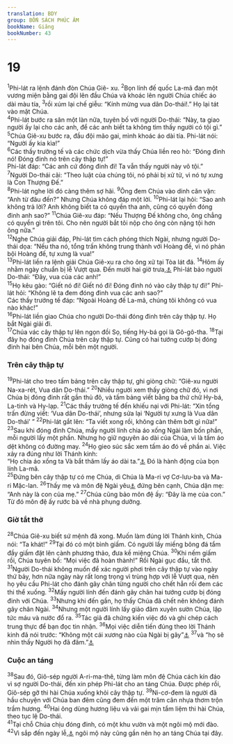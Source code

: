 ```yaml
---
translation: BDY
group: BỐN SÁCH PHÚC ÂM
bookName: Giăng 
bookNumber: 43
---
```


<div class="title"><h1>19</h1></div>
<span class="verse gi_19_1"><sup>1</sup>Phi-lát ra lệnh đánh đòn Chúa Giê- xu. </span>
<span class="verse gi_19_2"><sup>2</sup>Bọn lính đế quốc La-mã đan một vương miện bằng gai đội lên đầu Chúa và khoác lên người Chúa chiếc áo dài màu tía, </span>
<span class="verse gi_19_3"><sup>3</sup>rồi xúm lại chế giễu: “Kính mừng vua dân Do-thái!.” Họ lại tát vào mặt Chúa.<br/></span>
<span class="verse gi_19_4"><sup>4</sup>Phi-lát bước ra sân một làn nữa, tuyên bố với người Do-thái: “Này, ta giao người ấy lại cho các anh, để các anh biết ta không tìm thấy người có tội gì.” </span>
<span class="verse gi_19_5"><sup>5</sup>Chúa Giê-xu bước ra, đầu đội mão gai, mình khoác áo dài tía. Phi-lát nói: “Người ấy kia kìa!”<br/></span>
<span class="verse gi_19_6"><sup>6</sup>Các thầy trưởng tế và các chức dịch vừa thấy Chúa liền reo hò: “Đóng đinh nó! Đóng đinh nó trên cây thập tự!”<br/>Phi-lát đáp: “Các anh cứ đóng đinh đi! Ta vẫn thấy người này vô tội.”<br/></span>
<span class="verse gi_19_7"><sup>7</sup>Người Do-thái cãi: “Theo luật của chúng tôi, nó phải bị xử tử, vì nó tự xưng là Con Thượng Đế.”<br/></span>
<span class="verse gi_19_8"><sup>8</sup>Phi-lát nghe lời đó càng thêm sợ hãi. </span>
<span class="verse gi_19_9"><sup>9</sup>Ông đem Chúa vào dinh căn vặn: “Anh từ đâu đến?” Nhưng Chúa không đáp một lời.</span>
<span class="verse gi_19_10"><sup>10</sup>Phi-lát lại hỏi: “Sao anh không trả lời? Anh không biết ta có quyền tha anh, cũng có quyền đóng đinh anh sao?” </span>
<span class="verse gi_19_11"><sup>11</sup>Chúa Giê-xu đáp: “Nếu Thượng Đế không cho, ông chẳng có quyền gì trên tôi. Cho nên người bắt tôi nộp cho ông còn nặng tội hơn ông nữa.”<br/></span>
<span class="verse gi_19_12"><sup>12</sup>Nghe Chúa giải đáp, Phi-lát tìm cách phóng thích Ngài, nhưng người Do-thái dọa: “Nếu tha nó, tổng trấn không trung thành với Hoàng đế, vì nó phản bội Hoàng đế, tự xưng là vua!”<br/></span>
<span class="verse gi_19_13"><sup>13</sup>Phi-lát liền ra lệnh giải Chúa Giê-xu ra cho ông xử tại Tòa lát đá. </span>
<span class="verse gi_19_14"><sup>14</sup>Hôm ấy nhằm ngày chuẩn bị lễ Vượt qua. Đến mười hai giờ trưa,<a href="#" data-toggle="tooltip" data-placement="bottom" title="Nt giờ thứ sáu">⚓</a> Phi-lát bảo người Do-thái: “Đây, vua của các anh!”<br/></span>
<span class="verse gi_19_15"><sup>15</sup>Họ kêu gào: “Giết nó đi! Giết nó đi! Đóng đinh nó vào cây thập tự đi!” Phi-lát hỏi: “Không lẽ ta đem đóng đinh vua các anh sao?”<br/>Các thầy trưởng tế đáp: “Ngoài Hoàng đế La-mã, chúng tôi không có vua nào khác!”<br/></span>
<span class="verse gi_19_16"><sup>16</sup>Phi-lát liền giao Chúa cho người Do-thái đóng đinh trên cây thập tự. Họ bắt Ngài giải đi.<br/></span>
<span class="verse gi_19_17"><sup>17</sup>Chúa vác cây thập tự lên ngọn đồi Sọ, tiếng Hy-bá gọi là Gô-gô-tha. </span>
<span class="verse gi_19_18"><sup>18</sup>Tại đây họ đóng đinh Chúa trên cây thập tự. Cũng có hai tướng cướp bị đóng đinh hai bên Chúa, mỗi bên một người.</span>
<div class="title"><h3>Trên cây thập tự</h3></div>
<span class="verse gi_19_19"><sup>19</sup>Phi-lát cho treo tấm bảng trên cây thập tự, ghi giòng chữ: “Giê-xu người Na-xa-rét, Vua dân Do-thái.” </span>
<span class="verse gi_19_20"><sup>20</sup>Nhiều người xem thấy giòng chữ đó, vì nơi Chúa bị đóng đinh rất gần thủ đô, và tấm bảng viết bằng ba thứ chữ Hy-bá, La-tinh và Hy-lạp.</span>
<span class="verse gi_19_21"><sup>21</sup>Các thầy trưởng tế đến khiếu nại với Phi-lát: “Xin tổng trấn đừng viết: ‘Vua dân Do-thái’, nhưng sửa lại ‘Người tự xưng là Vua dân Do-thái’ ” </span>
<span class="verse gi_19_22"><sup>22</sup>Phi-lát gắt lên: “Ta viết xong rồi, không càn thêm bớt gì nữa!”<br/></span>
<span class="verse gi_19_23"><sup>23</sup>Sau khi đóng đinh Chúa, mấy người lính chia áo xống Ngài làm bốn phần, mỗi người lấy một phần. Nhưng họ giữ nguyên áo dài của Chúa, vì  là tấm áo dệt không có đường may. </span>
<span class="verse gi_19_24"><sup>24</sup>Họ gieo súc sắc xem tấm áo đó về phần ai. Việc xảy ra đúng như lời Thánh kinh:<br/>“Họ chia áo xống ta Và bắt thăm lấy áo dài ta.”<a href="#" data-toggle="tooltip" data-placement="bottom" title="Thi 22:18">⚓</a> Đó là hành động của bọn lính La-mã.<br/></span>
<span class="verse gi_19_25"><sup>25</sup>Đứng bên cây thập tự có mẹ Chúa, dì Chúa là Ma-ri vợ Cơ-lưu-ba và Ma-ri Mặc-lan. </span>
<span class="verse gi_19_26"><sup>26</sup>Thấy mẹ và môn đệ Ngài yêu<a href="#" data-toggle="tooltip" data-placement="bottom" title="Xin xem chú thích Giăng 13:23">⚓</a> đứng bên cạnh, Chúa dặn mẹ: “Anh này là con của mẹ.” </span>
<span class="verse gi_19_27"><sup>27</sup>Chúa cũng bảo môn đệ ấy: “Đây là mẹ của con.” Từ đó môn đệ ấy rước bà về nhà phụng dưỡng.</span>
<div class="title"><h3>Giờ tắt thở</h3></div>
<span class="verse gi_19_28"><sup>28</sup>Chúa Giê-xu biết sứ mệnh đã xong. Muốn làm đúng lời Thánh kinh, Chúa nói: “Ta khát!” </span>
<span class="verse gi_19_29"><sup>29</sup>Tại đó có một bình giấm. Có người lấy miếng bông đá tẩm đầy giấm đặt lên cành phương thảo, đưa kề miệng Chúa. </span>
<span class="verse gi_19_30"><sup>30</sup>Khi nếm giấm rồi, Chúa tuyên bố: “Mọi việc đã hoàn thành!” Rồi Ngài gục đầu, tắt thở.<br/></span>
<span class="verse gi_19_31"><sup>31</sup>Người Do-thái không muốn để xác người phơi trên cây thập tự vào ngày thứ bảy, hơn nữa ngày này rất long trọng vì trùng hợp với lễ Vượt qua, nên họ yêu cầu Phi-lát cho đánh gãy chân từng người cho chết hẳn rồi đem các thi thể xuống. </span>
<span class="verse gi_19_32"><sup>32</sup>Mấy người lính đến đánh gãy chân hai tướng cướp bị đóng đinh với Chúa. </span>
<span class="verse gi_19_33"><sup>33</sup>Nhưng khi đến gần, họ thấy Chúa đã chết nên không đánh gãy chân Ngài. </span>
<span class="verse gi_19_34"><sup>34</sup>Nhưng một người lính lấy giảo đâm xuyên sườn Chúa, lập tức máu và nước đổ ra. </span>
<span class="verse gi_19_35"><sup>35</sup>Tác giả đã chứng kiến việc đó và ghi chép cách trung thực để bạn đọc tin nhận. </span>
<span class="verse gi_19_36"><sup>36</sup>Mọi việc diễn tiến đúng theo lời Thánh kinh đã nói trước: “Không một cái xương nào của Ngài bị gãy”<a href="#" data-toggle="tooltip" data-placement="bottom" title="Xuất 12:46; Dân 9:12; Thi 34:20">⚓</a> </span>
<span class="verse gi_19_37"><sup>37</sup>và “họ sẽ nhìn thấy Người họ đã đâm.”<a href="#" data-toggle="tooltip" data-placement="bottom" title="Xa 12:10">⚓</a></span>
<div class="title"><h3>Cuộc an táng</h3></div>
<span class="verse gi_19_38"><sup>38</sup>Sau đó, Giô-sép người A-ri-ma-thê, từng làm môn đệ Chúa cách kín đáo vì sợ người Do-thái, đến xin phép Phi-lát cho an táng Chúa. Được phép rồi, Giô-sép gỡ thi hài Chúa xuống khỏi cây thập tự. </span>
<span class="verse gi_19_39"><sup>39</sup>Ni-cơ-đem là người đã hầu chuyện với Chúa ban đêm cũng đem đến một trăm cân nhựa thơm trộn trầm hương. </span>
<span class="verse gi_19_40"><sup>40</sup>Hai ông dùng hương liệu và vải gai mịn tẩm liệm thi hài Chúa, theo tục lệ Do-thái.<br/></span>
<span class="verse gi_19_41"><sup>41</sup>Tại chỗ Chúa chịu đóng đinh, có một khu vườn và một ngôi mộ mới đào. </span>
<span class="verse gi_19_42"><sup>42</sup>Vì sắp đến ngày lễ,<a href="#" data-toggle="tooltip" data-placement="bottom" title="Lễ Vượt qua và cuối tuần (theo luật, không ai được đi xa trong ngày ấy)">⚓</a> ngôi mộ này cũng gần nên họ an táng Chúa tại đây.</span>
